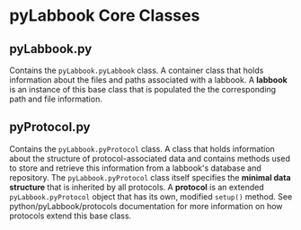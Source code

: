 # pyLabbook Core Classes

## pyLabbook.py
Contains the `pyLabbook.pyLabbook` class.  A container class that holds information about the files and paths associated with a labbook.  A **labbook** is an instance of this base class that is populated the the corresponding path and file information.

## pyProtocol.py
Contains the `pyLabbook.pyProtocol` class.  A class that holds information about the structure of protocol-associated data and contains methods used to store and retrieve this information from a labbook's database and repository.  The `pyLabbook.pyProtocol` class itself specifies the **minimal data structure** that is inherited by all protocols.  A **protocol** is an extended `pyLabbook.pyProtocol` object that has its own, modified `setup()` method.  See python/pyLabbook/protocols documentation for more information on how protocols extend this base class.
